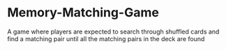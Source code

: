 # Memory-Matching-Game
A game where players are expected to search through shuffled cards and find a matching pair until all the matching pairs in the deck are found
